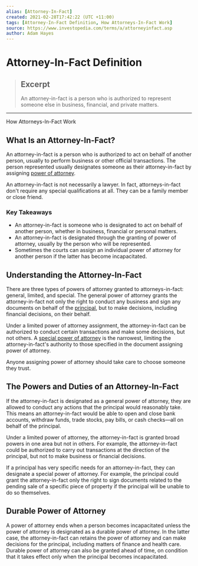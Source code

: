 ```yaml
---
alias: [Attorney-In-Fact]
created: 2021-02-28T17:42:22 (UTC +11:00)
tags: [Attorney-In-Fact Definition, How Attorneys-In-Fact Work]
source: https://www.investopedia.com/terms/a/attorneyinfact.asp
author: Adam Hayes
---
```


# Attorney-In-Fact Definition

> ## Excerpt
> An attorney-in-fact is a person who is authorized to represent someone else in business, financial, and private matters.

---

How Attorneys-In-Fact Work
## What Is an Attorney-In-Fact?

An attorney-in-fact is a person who is authorized to act on behalf of another person, usually to perform business or other official transactions. The person represented usually designates someone as their attorney-in-fact by assigning [power of attorney](https://www.investopedia.com/terms/p/powerofattorney.asp).

An attorney-in-fact is not necessarily a lawyer. In fact, attorneys-in-fact don't require any special qualifications at all. They can be a family member or close friend.

### Key Takeaways

-   An attorney-in-fact is someone who is designated to act on behalf of another person, whether in business, financial or personal matters.
-   An attorney-in-fact is designated through the granting of power of attorney, usually by the person who will be represented.
-   Sometimes the courts can assign an individual power of attorney for another person if the latter has become incapacitated.

## Understanding the Attorney-In-Fact

There are three types of powers of attorney granted to attorneys-in-fact: general, limited, and special. The general power of attorney grants the attorney-in-fact not only the right to conduct any business and sign any documents on behalf of the [principal](https://www.investopedia.com/terms/p/principal.asp), but to make decisions, including financial decisions, on their behalf.

Under a limited power of attorney assignment, the attorney-in-fact can be authorized to conduct certain transactions and make some decisions, but not others. A [special power of attorney](https://www.investopedia.com/terms/s/special-power-attorney.asp) is the narrowest, limiting the attorney-in-fact's authority to those specified in the document assigning power of attorney.

Anyone assigning power of attorney should take care to choose someone they trust.

## The Powers and Duties of an Attorney-In-Fact

If the attorney-in-fact is designated as a general power of attorney, they are allowed to conduct any actions that the principal would reasonably take. This means an attorney-in-fact would be able to open and close bank accounts, withdraw funds, trade stocks, pay bills, or cash checks—all on behalf of the principal.

Under a limited power of attorney, the attorney-in-fact is granted broad powers in one area but not in others. For example, the attorney-in-fact could be authorized to carry out transactions at the direction of the principal, but not to make business or financial decisions.

If a principal has very specific needs for an attorney-in-fact, they can designate a special power of attorney. For example, the principal could grant the attorney-in-fact only the right to sign documents related to the pending sale of a specific piece of property if the principal will be unable to do so themselves.

## Durable Power of Attorney

A power of attorney ends when a person becomes incapacitated unless the power of attorney is designated as a durable power of attorney. In the latter case, the attorney-in-fact can retains the power of attorney and can make decisions for the principal, including matters of finance and health care. Durable power of attorney can also be granted ahead of time, on condition that it takes effect only when the principal becomes incapacitated.
